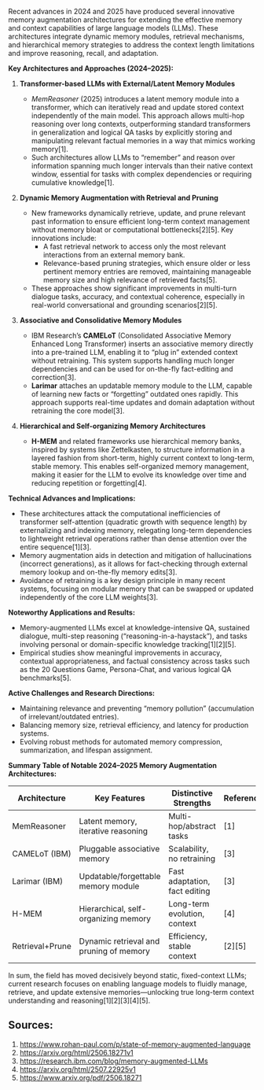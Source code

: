 Recent advances in 2024 and 2025 have produced several innovative memory augmentation architectures for extending the effective memory and context capabilities of large language models (LLMs). These architectures integrate dynamic memory modules, retrieval mechanisms, and hierarchical memory strategies to address the context length limitations and improve reasoning, recall, and adaptation.

**Key Architectures and Approaches (2024–2025):**

1. **Transformer-based LLMs with External/Latent Memory Modules**
   - *MemReasoner* (2025) introduces a latent memory module into a transformer, which can iteratively read and update stored context independently of the main model. This approach allows multi-hop reasoning over long contexts, outperforming standard transformers in generalization and logical QA tasks by explicitly storing and manipulating relevant factual memories in a way that mimics working memory[1].
   - Such architectures allow LLMs to “remember” and reason over information spanning much longer intervals than their native context window, essential for tasks with complex dependencies or requiring cumulative knowledge[1].

2. **Dynamic Memory Augmentation with Retrieval and Pruning**
   - New frameworks dynamically retrieve, update, and prune relevant past information to ensure efficient long-term context management without memory bloat or computational bottlenecks[2][5]. Key innovations include:
     - A fast retrieval network to access only the most relevant interactions from an external memory bank.
     - Relevance-based pruning strategies, which ensure older or less pertinent memory entries are removed, maintaining manageable memory size and high relevance of retrieved facts[5].
   - These approaches show significant improvements in multi-turn dialogue tasks, accuracy, and contextual coherence, especially in real-world conversational and grounding scenarios[2][5].

3. **Associative and Consolidative Memory Modules**
   - IBM Research’s **CAMELoT** (Consolidated Associative Memory Enhanced Long Transformer) inserts an associative memory directly into a pre-trained LLM, enabling it to “plug in” extended context without retraining. This system supports handling much longer dependencies and can be used for on-the-fly fact-editing and correction[3].
   - **Larimar** attaches an updatable memory module to the LLM, capable of learning new facts or “forgetting” outdated ones rapidly. This approach supports real-time updates and domain adaptation without retraining the core model[3].

4. **Hierarchical and Self-organizing Memory Architectures**
   - **H-MEM** and related frameworks use hierarchical memory banks, inspired by systems like Zettelkasten, to structure information in a layered fashion from short-term, highly current context to long-term, stable memory. This enables self-organized memory management, making it easier for the LLM to evolve its knowledge over time and reducing repetition or forgetting[4].

**Technical Advances and Implications:**
- These architectures attack the computational inefficiencies of transformer self-attention (quadratic growth with sequence length) by externalizing and indexing memory, relegating long-term dependencies to lightweight retrieval operations rather than dense attention over the entire sequence[1][3].
- Memory augmentation aids in detection and mitigation of hallucinations (incorrect generations), as it allows for fact-checking through external memory lookup and on-the-fly memory edits[3].
- Avoidance of retraining is a key design principle in many recent systems, focusing on modular memory that can be swapped or updated independently of the core LLM weights[3].

**Noteworthy Applications and Results:**
- Memory-augmented LLMs excel at knowledge-intensive QA, sustained dialogue, multi-step reasoning (“reasoning-in-a-haystack”), and tasks involving personal or domain-specific knowledge tracking[1][2][5].
- Empirical studies show meaningful improvements in accuracy, contextual appropriateness, and factual consistency across tasks such as the 20 Questions Game, Persona-Chat, and various logical QA benchmarks[5].

**Active Challenges and Research Directions:**
- Maintaining relevance and preventing “memory pollution” (accumulation of irrelevant/outdated entries).
- Balancing memory size, retrieval efficiency, and latency for production systems.
- Evolving robust methods for automated memory compression, summarization, and lifespan assignment.

**Summary Table of Notable 2024–2025 Memory Augmentation Architectures:**

| Architecture        | Key Features                                | Distinctive Strengths         | Reference   |
|---------------------|----------------------------------------------|-------------------------------|-------------|
| MemReasoner         | Latent memory, iterative reasoning           | Multi-hop/abstract tasks      | [1]         |
| CAMELoT (IBM)       | Pluggable associative memory                 | Scalability, no retraining    | [3]         |
| Larimar (IBM)       | Updatable/forgettable memory module          | Fast adaptation, fact editing | [3]         |
| H-MEM               | Hierarchical, self-organizing memory         | Long-term evolution, context  | [4]         |
| Retrieval+Prune     | Dynamic retrieval and pruning of memory      | Efficiency, stable context    | [2][5]      |

In sum, the field has moved decisively beyond static, fixed-context LLMs; current research focuses on enabling language models to fluidly manage, retrieve, and update extensive memories—unlocking true long-term context understanding and reasoning[1][2][3][4][5].

## Sources:
1. https://www.rohan-paul.com/p/state-of-memory-augmented-language
2. https://arxiv.org/html/2506.18271v1
3. https://research.ibm.com/blog/memory-augmented-LLMs
4. https://arxiv.org/html/2507.22925v1
5. https://www.arxiv.org/pdf/2506.18271
